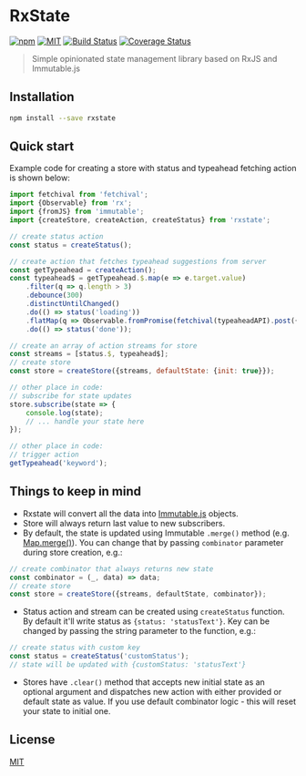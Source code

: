 # RxState

[![npm](https://img.shields.io/npm/v/rxstate.svg)](https://www.npmjs.com/package/rxstate)
[![MIT](https://img.shields.io/npm/l/rxstate.svg)](http://opensource.org/licenses/MIT)
[![Build Status](https://travis-ci.org/yamalight/rxstate.svg?branch=master)](https://travis-ci.org/yamalight/rxstate)
[![Coverage Status](https://coveralls.io/repos/github/yamalight/rxstate/badge.svg?branch=master)](https://coveralls.io/github/yamalight/rxstate?branch=master)

> Simple opinionated state management library based on RxJS and Immutable.js

## Installation

```sh
npm install --save rxstate
```

## Quick start

Example code for creating a store with status and typeahead fetching action is shown below:

```js
import fetchival from 'fetchival';
import {Observable} from 'rx';
import {fromJS} from 'immutable';
import {createStore, createAction, createStatus} from 'rxstate';

// create status action
const status = createStatus();

// create action that fetches typeahead suggestions from server
const getTypeahead = createAction();
const typeahead$ = getTypeahead.$.map(e => e.target.value)
    .filter(q => q.length > 3)
    .debounce(300)
    .distinctUntilChanged()
    .do(() => status('loading'))
    .flatMap(q => Observable.fromPromise(fetchival(typeaheadAPI).post({q})))
    .do(() => status('done'));

// create an array of action streams for store
const streams = [status.$, typeahead$];
// create store
const store = createStore({streams, defaultState: {init: true}});

// other place in code:
// subscribe for state updates
store.subscribe(state => {
    console.log(state);
    // ... handle your state here
});

// other place in code:
// trigger action
getTypeahead('keyword');
```

## Things to keep in mind

-   Rxstate will convert all the data into [Immutable.js](https://facebook.github.io/immutable-js/) objects.
-   Store will always return last value to new subscribers.
-   By default, the state is updated using Immutable `.merge()` method (e.g. [Map.merge()](https://facebook.github.io/immutable-js/docs/#/Map/merge)). You can change that by passing `combinator` parameter during store creation, e.g.:

```js
// create combinator that always returns new state
const combinator = (_, data) => data;
// create store
const store = createStore({streams, defaultState, combinator});
```

-   Status action and stream can be created using `createStatus` function. By default it'll write status as `{status: 'statusText'}`. Key can be changed by passing the string parameter to the function, e.g.:

```js
// create status with custom key
const status = createStatus('customStatus');
// state will be updated with {customStatus: 'statusText'}
```

-   Stores have `.clear()` method that accepts new initial state as an optional argument and dispatches new action with either provided or default state as value. If you use default combinator logic - this will reset your state to initial one.

## License

[MIT](http://www.opensource.org/licenses/mit-license)
